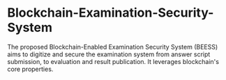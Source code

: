 # Blockchain-Examination-Security-System
The proposed Blockchain-Enabled Examination Security System (BEESS) aims to digitize and secure the examination system from answer script submission, to evaluation and result publication. It leverages blockchain's core properties.

